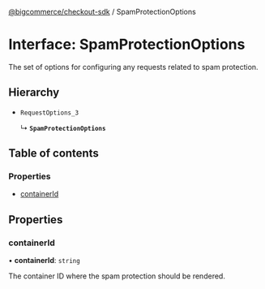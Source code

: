 [@bigcommerce/checkout-sdk](../README.md) / SpamProtectionOptions

# Interface: SpamProtectionOptions

The set of options for configuring any requests related to spam protection.

## Hierarchy

- `RequestOptions_3`

  ↳ **`SpamProtectionOptions`**

## Table of contents

### Properties

- [containerId](SpamProtectionOptions.md#containerid)

## Properties

### containerId

• **containerId**: `string`

The container ID where the spam protection should be rendered.
